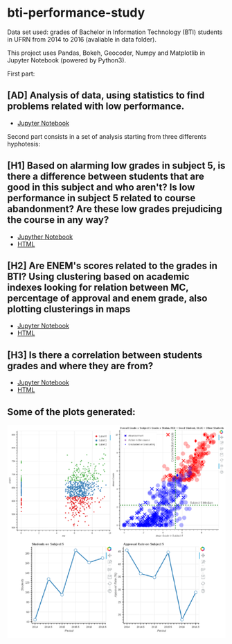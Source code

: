 # bti-performance-study

Data set used: grades of Bachelor in Information Technology (BTI) students in UFRN from 2014 to 2016 (avaliable in data folder).

This project uses Pandas, Bokeh, Geocoder, Numpy and Matplotlib in Jupyter Notebook (powered by Python3).

First part:
## [AD] Analysis of data, using statistics to find problems related with low performance.
- [Jupyter Notebook](src/notebook-1.ipynb)

Second part consists in a set of analysis starting from three differents hyphotesis:

## [H1] Based on alarming low grades in subject 5, is there a difference between students that are good in this subject and who aren't? Is low performance in subject 5 related to course abandonment? Are these low grades prejudicing the course in any way?
- [Jupyther Notebook](src/notebook-2.ipynb)
- [HTML](result/notebook-2.html)

## [H2] Are ENEM's scores related to the grades in BTI? Using clustering based on academic indexes looking for relation between MC, percentage of approval and enem grade, also plotting clusterings in maps
- [Jupyter Notebook](src/notebook-3.ipynb)
- [HTML](result/notebook-3.html)

## [H3] Is there a correlation between students grades and where they are from? 
- [Jupyter Notebook](src/notebook-4.ipynb)
- [HTML](result/notebook-4.html)

## Some of the plots generated:

![Example Plots](result/examplePlots.png)
